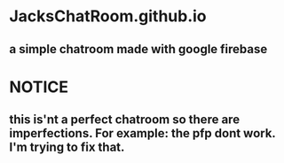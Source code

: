 # JacksChatRoom.github.io
## a simple chatroom made with google firebase

# NOTICE
## this is'nt a perfect chatroom so there are imperfections. For example: the pfp dont work. I'm trying to fix that.
